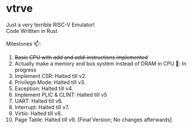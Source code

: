 # vtrve


Just a very terrible RISC-V Emulator!
<br>
Code Writtten in Rust
<br>
<br>
Milestones 📫:
1. <del>Basic CPU with *add* and *addi* instructions implemented</del>
2. Actually make a memory and bus system instead of DRAM in CPU 🤣: In progress
3. Implement CSR: Halted till v2.
4. Privilege Mode: Halted till v3.
5. Exception: Halted till v4.
6. Implement PLIC & CLINT: Halted till v5
7. UART: Halted till v6.
8. Interrupt: Halted till v7.
9. Virtio: Halted till v8.
10. Page Table: Halted till v9. [Final Version; No changes afterwards]
